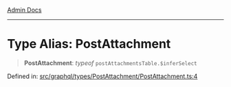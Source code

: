 [Admin Docs](/)

***

# Type Alias: PostAttachment

> **PostAttachment**: *typeof* `postAttachmentsTable.$inferSelect`

Defined in: [src/graphql/types/PostAttachment/PostAttachment.ts:4](https://github.com/NishantSinghhhhh/talawa-api/blob/502aef4080ad9777c9b76e051d199e7a956ceecc/src/graphql/types/PostAttachment/PostAttachment.ts#L4)
